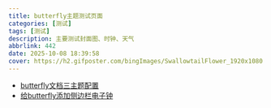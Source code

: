```yaml
---
title: butterfly主题测试页面
categories: [测试]
tags: [测试]
description: 主要测试封面图、时钟、天气
abbrlink: 442
date: 2025-10-08 18:39:58
cover: https://h2.gifposter.com/bingImages/SwallowtailFlower_1920x1080.jpg
---
```


* [butterfly文档三主题配置](https://butterfly.js.org/posts/4aa8abbe/)
* [给butterfly添加侧边栏电子钟](https://blog.anheyu.com/posts/fc18.html)
